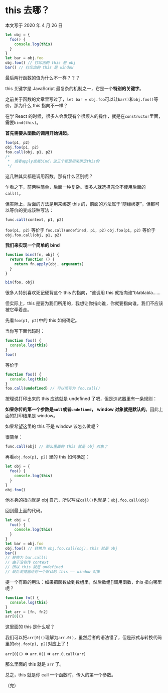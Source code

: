 # this 去哪？

本文写于 2020 年 4 月 26 日

```javascript
let obj = {
  foo() {
    console.log(this)
  }
}
let bar = obj.foo
obj.foo() // 打印出的 this 是 obj
bar() // 打印出的 this 是 window
```

最后两行函数的值为什么不一样？？？

this 关键字是 JavaScript 最复杂的机制之一，它是一个**特别的关键字**。

之前关于函数的文章里写过了，`let bar = obj.foo`可以让`bar()`和`obj.foo()`等价，那为什么 this 指向不一样？

在学 React 的时候，很多人会发现有个很烦人的操作，就是在`constructor`里面，需要`bind(this)`。

**首先需要从函数的调用开始讲起。**

```javascript
foo(p1, p2)
obj.foo(p1, p2)
foo.call(obj, p1, p2)
/*
 *  或者apply或者bind，这三个都是用来绑定this的
 */
```

这几种其实都是调用函数。那有什么区别呢？

乍看之下，前两种简单，后面一种复杂。很多人就选择完全不使用后面的`call()`。

但实际上，后面的方法是用来绑定 this 的，前面的方法属于“随缘绑定”，但都可以等价的变成该种写法：

```javascript
func.call(context, p1, p2)
```

`foo(p1, p2)` 等价于 `foo.call(undefined, p1, p2)`
`obj.foo(p1, p2)` 等价于 `obj.foo.call(obj, p1, p2)`

**我们来实现一个简单的 bind**

```javascript
function bind(fn, obj) {
  return function () {
    return fn.apply(obj, arguments)
  }
}

bin(foo, obj)
```

很多人特别喜欢死记硬背这个 this 的指向，“谁调用 this 就指向谁”blablabla……

但实际上，this 是要为我们所用的，我想让你指向谁，你就要指向谁。我们不应该被它牵着走。

先看`foo(p1, p2)`中的 this 如何确定。

当你写下面代码时：

```javascript
function foo() {
  console.log(this)
}
foo()
```

等价于

```javascript
function foo() {
  console.log(this)
}
foo.call(undefined) // 可以简写为 foo.call()
```

按理说打印出来的 this 应该就是 undefined 了吧，但是浏览器里有一条规则：

**如果你传的第一个参数是`null`或者`undefined`， window 对象就是默认的**。因此上面的打印结果是 window。

如果希望这里的 this 不是 window 该怎么做呢？

很简单：

```javascript
func.call(obj) // 那么里面的 this 就是 obj 对象了
```

再看`obj.foo(p1, p2)` 里的 this 如何确定：

```javascript
let obj = {
  foo() {
    console.log(this)
  }
}
obj.foo()
```

他本身的指向就是 obj 自己，所以写成`call()`也就是：`obj.foo.call(obj)`

回到最上面的代码。

```javascript
let obj = {
  foo() {
    console.log(this)
  }
}
let bar = obj.foo
obj.foo() // 转换为 obj.foo.call(obj)，this 就是 obj
bar()
// 转换为 bar.call()
// 由于没有传 context
// 所以 this 就是 undefined
// 最后浏览器给你一个默认的 this —— window 对象
```

提一个有趣的用法：如果把函数放到数组里，然后数组[]调用函数，this 指向哪里呢？

```javascript
function fn() {
  console.log(this)
}
let arr = [fn, fn2]
arr[0]()
```

这里面的 this 是什么呢？

我们可以把`arr[0]()`理解为`arr.0()`，虽然后者的语法错了，但是形式与转换代码里的`obj.foo(p1, p2)`对应上了！

`arr[0]()` => `arr.0()` => `arr.0.call(arr)`

那么里面的 this 就是 `arr` 了。

总之，this 就是你 call 一个函数时，传入的第一个参数。

（完）
